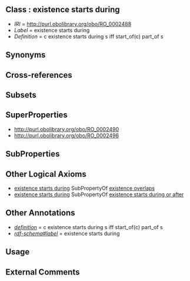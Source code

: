 
## Class : existence starts during

 * *IRI* = http://purl.obolibrary.org/obo/RO_0002488
 * *Label* = existence starts during
 * *Definition* = c existence starts during s iff start_of(c) part_of s

## Synonyms


## Cross-references


## Subsets


## SuperProperties

 * <http://purl.obolibrary.org/obo/RO_0002490>
 * <http://purl.obolibrary.org/obo/RO_0002496>

## SubProperties


## Other Logical Axioms

 * [existence starts during](../../RO/88/RO_0002488.md) SubPropertyOf [existence overlaps](../../RO/90/RO_0002490.md)
 * [existence starts during](../../RO/88/RO_0002488.md) SubPropertyOf [existence starts during or after](../../RO/96/RO_0002496.md)

## Other Annotations

 * *[definition](../../IAO/15/IAO_0000115.md)* = c existence starts during s iff start_of(c) part_of s
 * *[rdf-schema#label](../../el/rdf-schema#label.md)* = existence starts during

## Usage


## External Comments


